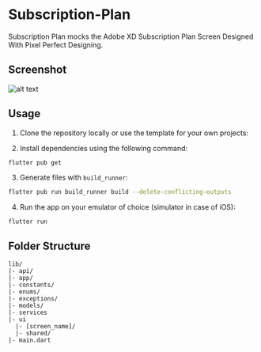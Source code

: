 # Subscription-Plan

Subscription Plan mocks the Adobe XD Subscription Plan Screen Designed With Pixel Perfect Designing.

## Screenshot
![alt text](https://user-images.githubusercontent.com/473630/266867936-53f189de-51b0-4490-a335-31238b04c696.png)

## Usage

1. Clone the repository locally or use the template for your own projects:

2. Install dependencies using the following command:

```bash
flutter pub get
```

3. Generate files with `build_runner`:

```bash
flutter pub run build_runner build --delete-conflicting-outputs
```

4. Run the app on your emulator of choice (simulator in case of iOS):

```
flutter run
```

## Folder Structure

```
lib/
|- api/
|- app/
|- constants/
|- enums/
|- exceptions/
|- models/
|- services
|- ui
  |- [screen_name]/
  |- shared/
|- main.dart
```
